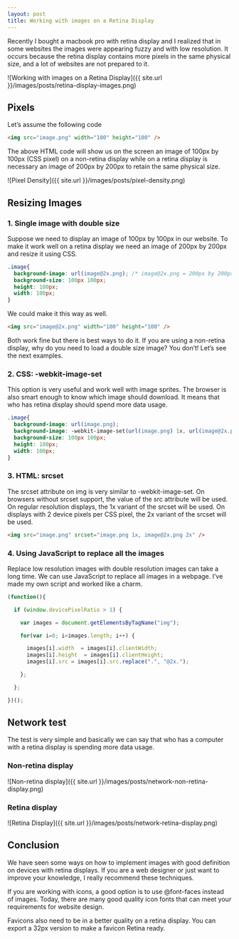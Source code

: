 ```yaml
---
layout: post
title: Working with images on a Retina Display
---
```


Recently I bought a macbook pro with retina display and I realized that in some websites the images were appearing fuzzy and with low resolution. It occurs because the retina display contains more pixels in the same physical size, and a lot of websites are not prepared to it.

![Working with images on a Retina Display]({{ site.url }}/images/posts/retina-display-images.png)

## Pixels

Let’s assume the following code

```html
<img src="image.png" width="100" height="100" />
```

The above HTML code will show us on the screen an image of 100px by 100px (CSS pixel) on a non-retina display while on a retina display is necessary an image of 200px by 200px to retain the same physical size.

![Pixel Density]({{ site.url }}/images/posts/pixel-density.png)

## Resizing Images

### 1. Single image with double size

Suppose we need to display an image of 100px by 100px in our website. To make it work well on a retina display we need an image of 200px by 200px and resize it using CSS.

```css
.image{
  background-image: url(image@2x.png); /* image@2x.png = 200px by 200px */
  background-size: 100px 100px;
  height: 100px;
  width: 100px;
}
```

We could make it this way as well.

```html
<img src="image@2x.png" width="100" height="100" />
```

Both work fine but there is best ways to do it. If you are using a non-retina display, why do you need to load a double size image? You don’t! Let’s see the next examples.

### 2. CSS: -webkit-image-set

This option is very useful and work well with image sprites. The browser is also smart enough to know which image should download. It means that who has retina display should spend more data usage.

```css
.image{
  background-image: url(image.png);
  background-image: -webkit-image-set(url(image.png) 1x, url(image@2x.png) 2x);
  background-size: 100px 100px;
  height: 100px;
  width: 100px;
}
```

### 3. HTML: srcset

The srcset attribute on img is very similar to -webkit-image-set. On browsers without srcset support, the value of the src attribute will be used. On regular resolution displays, the 1x variant of the srcset will be used. On displays with 2 device pixels per CSS pixel, the 2x variant of the srcset will be used.

```html
<img src="image.png" srcset="image.png 1x, image@2x.png 2x" />
```

### 4. Using JavaScript to replace all the images

Replace low resolution images with double resolution images can take a long time. We can use JavaScript to replace all images in a webpage. I’ve made my own script and worked like a charm.

```javascript
(function(){

  if (window.devicePixelRatio > 1) {

    var images = document.getElementsByTagName("img");

    for(var i=0; i<images.length; i++) {

      images[i].width  = images[i].clientWidth;
      images[i].height  = images[i].clientHeight;
      images[i].src = images[i].src.replace(".", "@2x.");

    };

  };

})();
```

## Network test

The test is very simple and basically we can say that who has a computer with a retina display is spending more data usage.

### Non-retina display

![Non-retina display]({{ site.url }}/images/posts/network-non-retina-display.png)

### Retina display

![Retina Display]({{ site.url }}/images/posts/network-retina-display.png)

## Conclusion

We have seen some ways on how to implement images with good definition on devices with retina displays. If you are a web designer or just want to improve your knowledge, I really recommend these techniques.

If you are working with icons, a good option is to use @font-faces instead of images. Today, there are many good quality icon fonts that can meet your requirements for website design.

Favicons also need to be in a better quality on a retina display. You can export a 32px version to make a favicon Retina ready.
